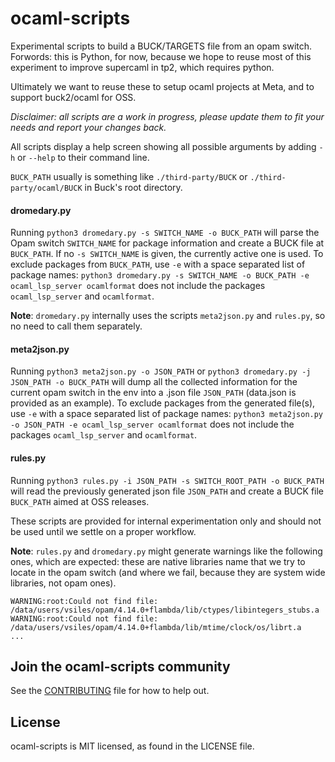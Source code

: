 # ocaml-scripts

Experimental scripts to build a BUCK/TARGETS file from an opam switch.
Forwords: this is Python, for now, because we hope to reuse most of this experiment to
improve supercaml in tp2, which requires python.

Ultimately we want to reuse these to setup ocaml projects at Meta, and
to support buck2/ocaml for OSS.

*Disclaimer: all scripts are a work in progress, please update them
to fit your needs and report your changes back.*

All scripts display a help screen showing all possible arguments by adding `-h` or `--help` to their command line.

`BUCK_PATH` usually is something like `./third-party/BUCK` or `./third-party/ocaml/BUCK` in Buck's root directory.

#### dromedary.py

Running `python3 dromedary.py -s SWITCH_NAME -o BUCK_PATH` will parse the Opam switch `SWITCH_NAME` for package information and create a BUCK file at `BUCK_PATH`. If no `-s SWITCH_NAME` is given, the currently active one is used. To exclude packages from `BUCK_PATH`, use `-e` with a space separated list of package names: `python3 dromedary.py -s SWITCH_NAME -o BUCK_PATH -e ocaml_lsp_server ocamlformat` does not include the packages `ocaml_lsp_server` and `ocamlformat`.

**Note**: `dromedary.py` internally uses the scripts `meta2json.py` and `rules.py`, so no need to call them separately.

#### meta2json.py

Running `python3 meta2json.py -o JSON_PATH` or `python3 dromedary.py -j JSON_PATH -o BUCK_PATH` will dump all the collected information for the current opam switch in the env into a .json file `JSON_PATH` (data.json is provided as an example). To exclude packages from the generated file(s), use `-e` with a space separated list of package names: `python3 meta2json.py -o JSON_PATH -e ocaml_lsp_server ocamlformat` does not include the packages `ocaml_lsp_server` and `ocamlformat`.

#### rules.py

Running `python3 rules.py -i JSON_PATH -s SWITCH_ROOT_PATH -o BUCK_PATH` will read the previously generated json file `JSON_PATH` and
create a BUCK file `BUCK_PATH` aimed at OSS releases.

These scripts are provided for internal experimentation only and should not be
used until we settle on a proper workflow.

**Note**: `rules.py` and `dromedary.py` might generate warnings like the following ones, which are
expected: these are native libraries name that we try to locate in the opam
switch (and where we fail, because they are system wide libraries, not opam
ones).

```
WARNING:root:Could not find file: /data/users/vsiles/opam/4.14.0+flambda/lib/ctypes/libintegers_stubs.a
WARNING:root:Could not find file: /data/users/vsiles/opam/4.14.0+flambda/lib/mtime/clock/os/librt.a
...
```

## Join the ocaml-scripts community
See the [CONTRIBUTING](CONTRIBUTING.md) file for how to help out.

## License
ocaml-scripts is MIT licensed, as found in the LICENSE file.
